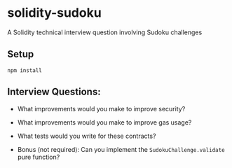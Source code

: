 # solidity-sudoku
A Solidity technical interview question involving Sudoku challenges

## Setup
`npm install`


## Interview Questions:
- What improvements would you make to improve security?
- What improvements would you make to improve gas usage?
- What tests would you write for these contracts?

- Bonus (not required): Can you implement the `SudokuChallenge.validate` pure function?
